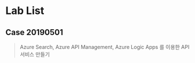 # Lab List

## Case 20190501
> Azure Search, Azure API Management, Azure Logic Apps 를 이용한 API 서비스 만들기

